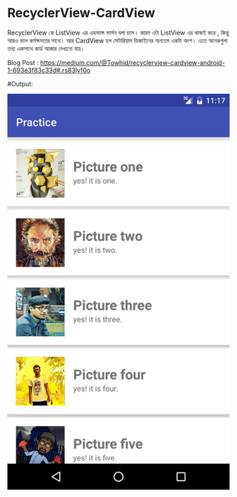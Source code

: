 # RecyclerView-CardView


RecyclerView কে ListView এর এডভান্স ভার্সন বলা চলে।
কারন এটা ListView এর কাজই করে , কিন্তু আরও ভাল কর্মক্ষমতার সাথে।
আর CardView হল মেটারিয়াল ডিজাইনের অন্যতম একটা
অংশ। এতে অনেকগুলা তথ্য একসাথে কার্ড আকার দেখানো যায়।

Blog Post : https://medium.com/@Towhid/recyclerview-cardview-android-1-693e3f83c33d#.rs83lyf0o

#Output:


![RecyclerView-CardView](https://github.com/Towhid1/RecyclerView-CardView/blob/master/output%20image/Screenshot_20160917-171719.png)

